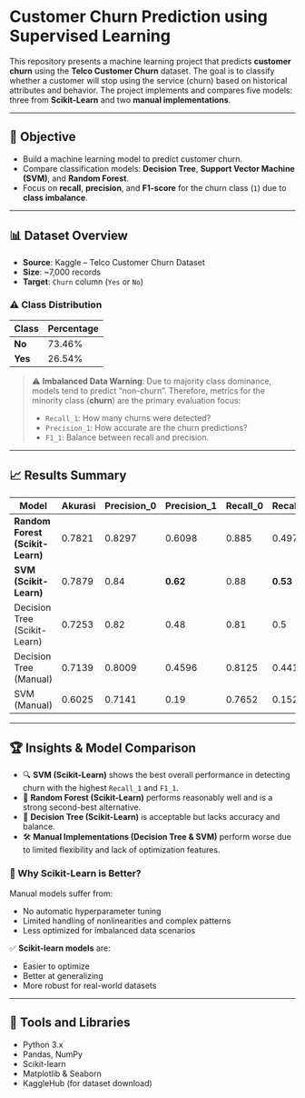 # Customer Churn Prediction using Supervised Learning

This repository presents a machine learning project that predicts **customer churn** using the **Telco Customer Churn** dataset. The goal is to classify whether a customer will stop using the service (churn) based on historical attributes and behavior. The project implements and compares five models: three from **Scikit-Learn** and two **manual implementations**.

---

## 🧠 Objective

* Build a machine learning model to predict customer churn.
* Compare classification models: **Decision Tree**, **Support Vector Machine (SVM)**, and **Random Forest**.
* Focus on **recall**, **precision**, and **F1-score** for the churn class (`1`) due to **class imbalance**.

---

## 📊 Dataset Overview

* **Source**: Kaggle – Telco Customer Churn Dataset
* **Size**: \~7,000 records
* **Target**: `Churn` column (`Yes` or `No`)

### ⚠️ Class Distribution

| Class   | Percentage |
| ------- | ---------- |
| **No**  | 73.46%     |
| **Yes** | 26.54%     |

> ⚠️ **Imbalanced Data Warning**:
> Due to majority class dominance, models tend to predict “non-churn”. Therefore, metrics for the minority class (**churn**) are the primary evaluation focus:
>
> * `Recall_1`: How many churns were detected?
> * `Precision_1`: How accurate are the churn predictions?
> * `F1_1`: Balance between recall and precision.

---

## 📈 Results Summary

| Model                            | Akurasi | Precision\_0 | Precision\_1 | Recall\_0 | Recall\_1 | F1\_0  | F1\_1    | Avg\_Precision | Avg\_Recall | Avg\_F1  |
| -------------------------------- | ------- | ------------ | ------------ | --------- | --------- | ------ | -------- | -------------- | ----------- | -------- |
| **Random Forest (Scikit-Learn)** | 0.7821  | 0.8297       | 0.6098       | 0.885     | 0.4973    | 0.8564 | 0.5478   | 0.72           | 0.69        | 0.7      |
| **SVM (Scikit-Learn)**           | 0.7879  | 0.84         | **0.62**     | 0.88      | **0.53**  | 0.86   | **0.57** | **0.73**       | **0.7**     | **0.71** |
| Decision Tree (Scikit-Learn)     | 0.7253  | 0.82         | 0.48         | 0.81      | 0.5       | 0.81   | 0.49     | 0.65           | 0.65        | 0.65     |
| Decision Tree (Manual)           | 0.7139  | 0.8009       | 0.4596       | 0.8125    | 0.4411    | 0.8067 | 0.4502   | 0.63           | 0.63        | 0.63     |
| SVM (Manual)                     | 0.6025  | 0.7141       | 0.19         | 0.7652    | 0.1524    | 0.7388 | 0.1691   | 0.45           | 0.46        | 0.45     |

---

## 🏆 Insights & Model Comparison

* 🔍 **SVM (Scikit-Learn)** shows the best overall performance in detecting churn with the highest `Recall_1` and `F1_1`.
* 🌲 **Random Forest (Scikit-Learn)** performs reasonably well and is a strong second-best alternative.
* 🌳 **Decision Tree (Scikit-Learn)** is acceptable but lacks accuracy and balance.
* 🛠️ **Manual Implementations (Decision Tree & SVM)** perform worse due to limited flexibility and lack of optimization features.

### 🧪 Why Scikit-Learn is Better?

Manual models suffer from:

* No automatic hyperparameter tuning
* Limited handling of nonlinearities and complex patterns
* Less optimized for imbalanced data scenarios

✅ **Scikit-learn models** are:

* Easier to optimize
* Better at generalizing
* More robust for real-world datasets

---

## 🔧 Tools and Libraries

* Python 3.x
* Pandas, NumPy
* Scikit-learn
* Matplotlib & Seaborn
* KaggleHub (for dataset download)
